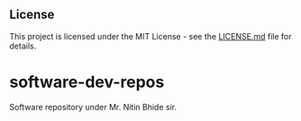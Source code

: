 ## License
This project is licensed under the MIT License - see the [LICENSE.md](LICENSE.md) file for details.

# software-dev-repos
Software repository under Mr. Nitin Bhide sir.
